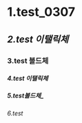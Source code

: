 # 1.test_0307
## *2.test   이탤릭체*  
### **3.test  볼드체**
#### _4.test 이탤릭체_
##### _5.test볼드체__
###### 6.test

